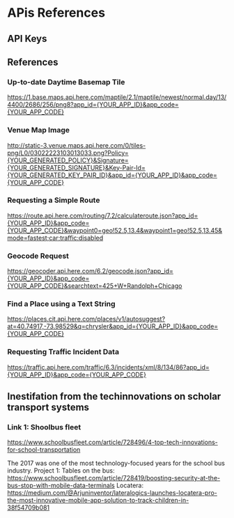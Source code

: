 # APis References
## API Keys

## References
### Up-to-date Daytime Basemap Tile
https://1.base.maps.api.here.com/maptile/2.1/maptile/newest/normal.day/13/4400/2686/256/png8?app_id={YOUR_APP_ID}&app_code={YOUR_APP_CODE}

### Venue Map Image

http://static-3.venue.maps.api.here.com/0/tiles-png/L0/03022223103013033.png?Policy={YOUR_GENERATED_POLICY}&Signature={YOUR_GENERATED_SIGNATURE}&Key-Pair-Id={YOUR_GENERATED_KEY_PAIR_ID}&app_id={YOUR_APP_ID}&app_code={YOUR_APP_CODE}


### Requesting a Simple Route

https://route.api.here.com/routing/7.2/calculateroute.json?app_id={YOUR_APP_ID}&app_code={YOUR_APP_CODE}&waypoint0=geo!52.5,13.4&waypoint1=geo!52.5,13.45&mode=fastest;car;traffic:disabled

### Geocode Request

https://geocoder.api.here.com/6.2/geocode.json?app_id={YOUR_APP_ID}&app_code={YOUR_APP_CODE}&searchtext=425+W+Randolph+Chicago

### Find a Place using a Text String

https://places.cit.api.here.com/places/v1/autosuggest?at=40.74917,-73.98529&q=chrysler&app_id={YOUR_APP_ID}&app_code={YOUR_APP_CODE}

### Requesting Traffic Incident Data

https://traffic.api.here.com/traffic/6.3/incidents/xml/8/134/86?app_id={YOUR_APP_ID}&app_code={YOUR_APP_CODE}

## Inestifation from the techinnovations on scholar transport systems


### Link 1: Shoolbus fleet 
https://www.schoolbusfleet.com/article/728496/4-top-tech-innovations-for-school-transportation

The 2017 was one of the most technology-focused years for the 
school bus industry.
  Project 1: Tables on the bus: https://www.schoolbusfleet.com/article/728419/boosting-security-at-the-bus-stop-with-mobile-data-terminals
  Locatera: https://medium.com/@Arjuninventor/lateralogics-launches-locatera-pro-the-most-innovative-mobile-app-solution-to-track-children-in-38f54709b081
